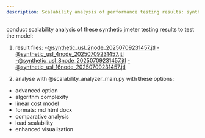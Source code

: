 ```yaml
---
description: Scalability analysis of performance testing results: synthetic model test
---
```

conduct scalability analysis of these synthetic jmeter testing results to test the model:
1) result files:
 -@synthetic_usl_2node_20250709231457.jtl
 -@synthetic_usl_4node_20250709231457.jtl   
 -@synthetic_usl_8node_20250709231457.jtl
 -@synthetic_usl_16node_20250709231457.jtl

2) analyse with @scalability_analyzer_main.py with these options:
 - advanced option
 - algorithm complexity
 - linear cost model
 - formats: md html docx
 - comparative analysis
 - load scalability
 - enhanced visualization



